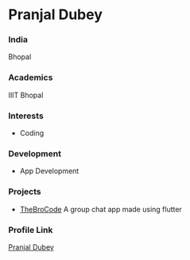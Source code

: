 # Pranjal Dubey

### India

Bhopal

### Academics

IIIT Bhopal

### Interests

- Coding

### Development

- App Development

### Projects

- [TheBroCode](https://github.com/dubey2709/TheBroCode) A group chat app made using flutter

### Profile Link

[Pranjal Dubey](https://github.com/dubey2709)